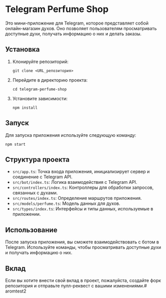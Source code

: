 # Telegram Perfume Shop

Это мини-приложение для Telegram, которое представляет собой онлайн-магазин духов. Оно позволяет пользователям просматривать доступные духи, получать информацию о них и делать заказы.

## Установка

1. Клонируйте репозиторий:
   ```
   git clone <URL_репозитория>
   ```

2. Перейдите в директорию проекта:
   ```
   cd telegram-perfume-shop
   ```

3. Установите зависимости:
   ```
   npm install
   ```

## Запуск

Для запуска приложения используйте следующую команду:
```
npm start
```

## Структура проекта

- `src/app.ts`: Точка входа приложения, инициализирует сервер и соединение с Telegram API.
- `src/bot/index.ts`: Логика взаимодействия с Telegram API.
- `src/controllers/index.ts`: Контроллеры для обработки запросов, связанных с духами.
- `src/routes/index.ts`: Определение маршрутов приложения.
- `src/models/perfume.ts`: Модель данных для духов.
- `src/types/index.ts`: Интерфейсы и типы данных, используемые в приложении.

## Использование

После запуска приложения, вы сможете взаимодействовать с ботом в Telegram. Используйте команды, чтобы просматривать доступные духи и получать информацию о них.

## Вклад

Если вы хотите внести свой вклад в проект, пожалуйста, создайте форк репозитория и отправьте пулл-реквест с вашими изменениями.#   a r o m t e s t 2  
 